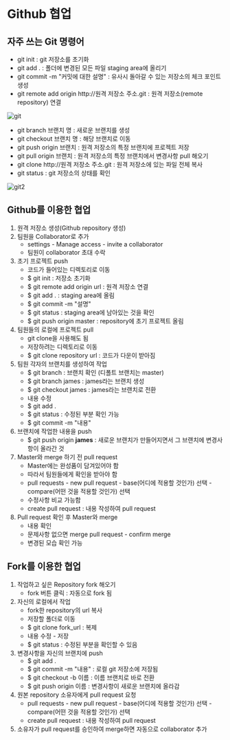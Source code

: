 # Github 협업

## 자주 쓰는 Git 명령어
- git init : git 저장소를 초기화
- git add . : 폴더에 변경된 모든 파일 staging area에 올리기
- git commit -m "커밋에 대한 설명" : 유사시 돌아갈 수 있는 저장소의 체크 포인트 생성
- git remote add origin http://원격 저장소 주소.git : 원격 저장소(remote repository) 연결

![git](https://user-images.githubusercontent.com/63536606/88882519-1e4f4080-d26d-11ea-9076-77b50ccaf07d.PNG)


- git branch 브랜치 명 : 새로운 브랜치를 생성
- git checkout 브랜치 명 : 해당 브랜치로 이동
- git push origin 브랜치 : 원격 저장소의 특정 브랜치에 프로젝트 저장
- git pull origin 브랜치 : 원격 저장소의 특정 브랜치에서 변경사항 pull 해오기
- git clone http://원격 저장소 주소.git : 원격 저장소에 있는 파일 전체 복사
- git status : git 저장소의 상태를 확인

![git2](https://user-images.githubusercontent.com/63536606/88882966-062bf100-d26e-11ea-9942-e339a405484e.PNG)

## Github를 이용한 협업
1. 원격 저장소 생성(Github repository 생성)
2. 팀원을 Collaborator로 추가
    - settings - Manage access - invite a collaborator
    - 팀원이 collaborator 초대 수락
3. 초기 프로젝트 push
    - 코드가 들어있는 디렉토리로 이동
    - $ git init : 저장소 초기화
    - $ git remote add origin url : 원격 저장소 연결
    - $ git add . : staging area에 올림
    - $ git commit -m "설명"
    - $ git status : staging area에 남아있는 것을 확인
    - $ git push origin master : repository에 초기 프로젝트 올림
4. 팀원들의 로컬에 프로젝트 pull
    - git clone을 사용해도 됨
    - 저장하려는 디렉토리로 이동
    - $ git clone repository url : 코드가 다운이 받아짐
5. 팀원 각자의 브랜치를 생성하여 작업
    - $ git branch : 브랜치 확인 (디폴트 브랜치는 master)
    - $ git branch james : james라는 브랜치 생성
    - $ git checkout james : james라는 브랜치로 전환
    - 내용 수정
    - $ git add .
    - $ git status : 수정된 부분 확인 가능
    - $ git commit -m "내용"
6. 브랜치에 작업한 내용을 push
    - $ git push origin **james** : 새로운 브랜치가 만들어지면서 그 브랜치에 변경사항이 올라간 것
7. Master와 merge 하기 전 pull request
    - Master에는 완성품이 담겨있어야 함
    - 따라서 팀원들에게 확인을 받아야 함
    - pull requests - new pull request - base(어디에 적용할 것인가) 선택 - compare(어떤 것을 적용할 것인가) 선택
    - 수정사항 비교 가능함
    - create pull request : 내용 작성하여 pull request 
8. Pull request 확인 후 Master와 merge
    - 내용 확인
    - 문제사항 없으면 merge pull request - confirm merge
    - 변경된 모습 확인 가능

## Fork를 이용한 협업
1. 작업하고 싶은 Repository fork 해오기
    - fork 버튼 클릭 : 자동으로 fork 됨
2. 자신의 로컬에서 작업
    - fork한 repository의 url 복사
    - 저장할 폴더로 이동
    - $ git clone fork_url : 복제
    - 내용 수정 - 저장
    - $ git status : 수정된 부분을 확인할 수 있음
3. 변경사항을 자신의 브랜치에 push
    - $ git add .
    - $ git commit -m "내용" : 로컬 git 저장소에 저장됨
    - $ git checkout -b 이름 : 이름 브랜치로 바로 전환
    - $ git push origin 이름 : 변경사항이 새로운 브랜치에 올라감
4. 원본 repository 소유자에게 pull request 요청
    - pull requests - new pull request - base(어디에 적용할 것인가) 선택 - compare(어떤 것을 적용할 것인가) 선택
    - create pull request : 내용 작성하여 pull request 
5. 소유자가 pull request를 승인하여 merge하면 자동으로 collaborator 추가